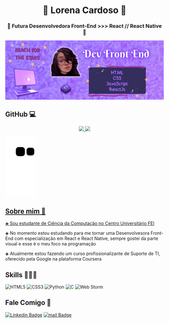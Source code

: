 <h1 align="center">👾 Lorena Cardoso 👾</h1>

<h3 align="center">💫 Futura Desenvolvedora Front-End >>> React // React Native 💫</h3>

<img src="GIFgit.gif">


## GitHub 💻

<div align="center">
  <a href="https://github.com/LorenaCardosoSanches">
  <img height="150em" src="https://github-readme-stats.vercel.app/api?username=LorenaCardosoSanches&show_icons=true&theme=synthwave&include_all_commits=true&count_private=true"/>
  <img height="150em" src="https://github-readme-stats.vercel.app/api/top-langs/?username=LorenaCardosoSanches&layout=compact&langs_count=7&theme=synthwave"/>
</div>


![snake gif](https://github.com/LorenaCardosoSanches/LorenaCardosoSanches/blob/output/github-contribution-grid-snake.svg)
  

## Sobre mim 💜

 ◈ Sou estudante de Ciência da Computação no [Centro Universitário FEI](https://portal.fei.edu.br/)
 
 ◈ No momento estou estudando para me tornar uma Desenvolvesora Front-End com especialização em React e React Native, sempre gostei da parte visual e esse é o meu foco na programação
 
 ◈ Atualmente estou fazendo um curso profissionalizante de Suporte de TI, oferecido pela Google na plataforma Coursera



## Skills 👩🏻‍💻

![HTML5](https://img.shields.io/badge/-HTML5-000?style=for-the-badge&logo=html5&logoColor=E34F26)
![CSS3](https://img.shields.io/badge/-CSS3-000?style=for-the-badge&logo=css3&logoColor=1572B6)
![Python](https://img.shields.io/badge/Python-000?style=for-the-badge&logo=Python&logoColor=3776AB)
![C](https://img.shields.io/badge/C-00599C?style=for-the-badge&logo=c&logoColor=white)
![Web Storm](https://img.shields.io/badge/WebStorm-000000?style=for-the-badge&logo=WebStorm&logoColor=white)


## Fale Comigo 💌

[![Linkedin Badge](https://img.shields.io/badge/LinkedIn-0077B5?style=for-the-badge&logo=linkedin&logoColor=white)](https://br.linkedin.com/in/lorena-cardoso-sanches-a05695240)
[![mail Badge](https://img.shields.io/badge/Microsoft_Outlook-0078D4?style=for-the-badge&logo=microsoft-outlook&logoColor=white)](mailto:lorena.cardoso.s@outlook.com?subject=[GitHub])



